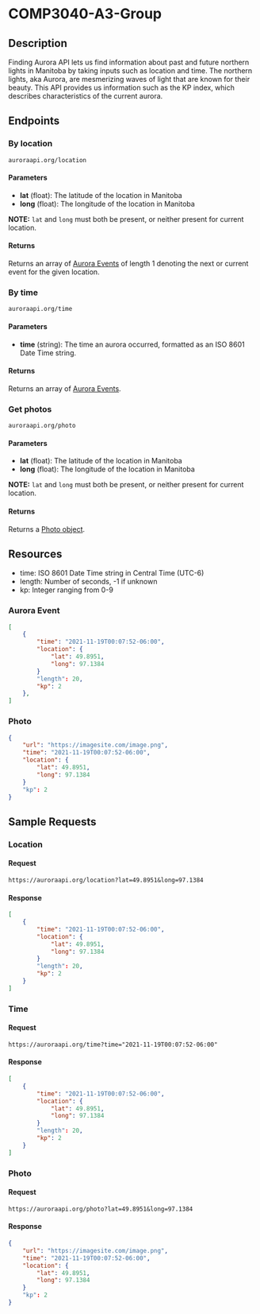 # COMP3040-A3-Group

## Description
Finding Aurora API lets us find information about past and future northern lights in Manitoba by taking inputs such as location and time. The northern lights, aka Aurora, are mesmerizing waves of light that are known for their beauty. This API provides us information such as the KP index, which describes characteristics of the current aurora. 


## Endpoints

### By location
```auroraapi.org/location```

#### Parameters
* **lat** (float): The latitude of the location in Manitoba
* **long** (float): The longitude of the location in Manitoba

**NOTE:** `lat` and `long` must both be present, or neither present for current location.

#### Returns
Returns an array of [Aurora Events](#aurora-event) of length 1 denoting the next or current event for the given location.

### By time
```auroraapi.org/time```

#### Parameters
* **time** (string): The time an aurora occurred, formatted as an ISO 8601 Date Time string.

#### Returns
Returns an array of [Aurora Events](#aurora-event).

### Get photos
```auroraapi.org/photo```

#### Parameters
* **lat** (float): The latitude of the location in Manitoba
* **long** (float): The longitude of the location in Manitoba

**NOTE:** `lat` and `long` must both be present, or neither present for current location.

#### Returns
Returns a [Photo object](#photo).

## Resources
* time: ISO 8601 Date Time string in Central Time (UTC-6)
* length: Number of seconds, -1 if unknown
* kp: Integer ranging from 0-9

### Aurora Event
```json
[
    {
        "time": "2021-11-19T00:07:52-06:00",
        "location": {
            "lat": 49.8951,
            "long": 97.1384
        }
        "length": 20,
        "kp": 2
    },
]
```


### Photo
```json
{
    "url": "https://imagesite.com/image.png",
    "time": "2021-11-19T00:07:52-06:00",
    "location": {
        "lat": 49.8951,
        "long": 97.1384
    }
    "kp": 2
}
```

## Sample Requests

### Location
#### Request
`https://auroraapi.org/location?lat=49.8951&long=97.1384`

#### Response
```json
[
    {
        "time": "2021-11-19T00:07:52-06:00",
        "location": {
            "lat": 49.8951,
            "long": 97.1384
        }
        "length": 20,
        "kp": 2
    }
]
```

### Time
#### Request
`https://auroraapi.org/time?time="2021-11-19T00:07:52-06:00"`

#### Response
```json
[
    {
        "time": "2021-11-19T00:07:52-06:00",
        "location": {
            "lat": 49.8951,
            "long": 97.1384
        }
        "length": 20,
        "kp": 2
    }
]
```

### Photo
#### Request
`https://auroraapi.org/photo?lat=49.8951&long=97.1384`

#### Response
```json
{
    "url": "https://imagesite.com/image.png",
    "time": "2021-11-19T00:07:52-06:00",
    "location": {
        "lat": 49.8951,
        "long": 97.1384
    }
    "kp": 2
}
```
